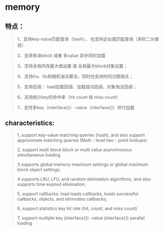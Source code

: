 # memory
## 特点： 
> 1、支持key-value匹配查询（hash）， 也支持近似值匹配查询（多阶二分查找）

> 2、支持多块block 或者 多value 异步同时加载

> 3、支持全局内存最大值设置 或 全局最大block对象设置；

> 4、支持lru、lfu和随机淘汰算法，同时也支持时间过期淘汰；

> 5、支持回调： load加载回调、加载成功回调、对象淘汰回调；

> 6、支持统计key的命中率（hit count 和 miss count）

> 7、支持多key（interface{}）-value（interface{}）并行加载


## characteristics:
> 1, support key-value matching queries (hash), and also support approximate matching queries (Multi - level two - point lookups)

> 2, support multi block block or multi value asynchronous simultaneous loading

> 3 supports global memory maximum settings or global maximum block object settings;

> 4 supports LRU, LFU, and random elimination algorithms, and also supports time expired elimination;

> 5, support callbacks: load loads callbacks, loads successful callbacks, objects, and eliminates callbacks;

> 6, support statistics key hit rate (hit, count, and miss count)

> 7, support multiple key (interface{}) -value (interface{}) parallel loading
